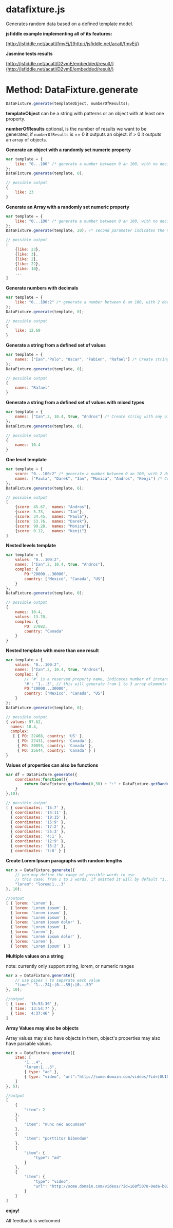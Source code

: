 # datafixture.js #

Generates random data based on a defined template model.

**jsfiddle example implementing all of its features:**

[http://jsfiddle.net/acatl/fmvEj/](http://jsfiddle.net/acatl/fmvEj/)

**Jasmine tests results**

[http://jsfiddle.net/acatl/D2vmE/embedded/result/](http://jsfiddle.net/acatl/D2vmE/embedded/result/)

# Method: DataFixture.generate

```js
DataFixture.generate(templateObject, numberOfResults);
```
**templateObject**
can be a string with patterns or an object with at least one property.

**numberOfResults**
optional, is the number of results we want to be generated, if `numberOfResults` is == 0 it outputs an object. if > 0 it outputs an array of objects.


**Generate an object with a randomly set numeric property**

```js
var template = {
	like: "0...100" /* generate a number between 0 an 100, with no decimals */
};
DataFixture.generate(template, 0);

// possible output
{
	like: 23
}

```

**Generate an Array with a randomly set numeric property**

```js
var template = {
	like: "0...100" /* generate a number between 0 an 100, with no decimals */
};
DataFixture.generate(template, 20); /* second parameter indicates the number of elements */

// possible output
[
	{like: 23},
	{like: 3},
	{like: 2},
	{like: 22},
	{like: 10},
	...
]

```


**Generate numbers with decimals**

```js
var template = {
	like: "0...100:2" /* generate a number between 0 an 100, with 2 decimals */
};
DataFixture.generate(template, 0);

// possible output
{
	like: 12.69
}

```

**Generate a string from a defined set of values**

```js
var template = {
	names: ["Ian","Polo", "Oscar", "Fabien", "Rafael"] /* Create string with any of the values from the array */
};
DataFixture.generate(template, 0);

// possible output
{
	names: "Rafael"
}

```

**Generate a string from a defined set of values with mixed types**

```js
var template = {
	names: ["Ian",2, 10.4, true, "Andros"] /* Create string with any of the values from the array */
};
DataFixture.generate(template, 0);

// possible output
{
	names: 10.4
}

```

**One level template**

```js
var template = {
	score: "0...100:2" /* generate a number between 0 an 100, with 2 decimals */
	names: ["Paula", "Darek", "Ian", "Monica", "Andros", "Kenji"] /* Create string with any of the values from the array */
};
DataFixture.generate(template, 6);

// possible output
[
	{score: 45.67,	names: "Andros"},
	{score: 5.73,	names: "Ian"},
	{score: 34.45,	names: "Paula"},
	{score: 53.76,	names: "Darek"},
	{score: 99.28,	names: "Monica"},
	{score: 0.12,	names: "Kenji"}
]

```


**Nested levels template**

```js
var template = {
	values: "0...100:2", 
	names: ["Ian",2, 10.4, true, "Andros"], 
	complex: {
		PO:"20000...30000",
		country: ["Mexico", "Canada", "US"]
	}
};
DataFixture.generate(template, 0);

// possible output
{
	names: 10.4,
	values: 13.78,
	complex: {
		PO: 27882,
		country: "Canada"
	}
}

```

**Nested template with more than one result**

```js
var template = {
	values: "0...100:2", 
	names: ["Ian",2, 10.4, true, "Andros"], 
	complex: {
        // '#' is a reserved property name, indicates number of instances
		'#': '1...3', // this will generate from 1 to 3 array elements
		PO:"20000...30000",
		country: ["Mexico", "Canada", "US"]
	}
};
DataFixture.generate(template, 0);

// possible output
{ values: 97.62,
  names: 10.4,
  complex: 
   [ { PO: 22468, country: 'US' },
     { PO: 27431, country: 'Canada' },
     { PO: 20893, country: 'Canada' },
     { PO: 25644, country: 'Canada' } ] 
}

```

**Values of properties can also be functions**

```js
var df = DataFixture.generate({
	coordinates:function(){
		return DataFixture.getRandom(0,30) + ":" + DataFixture.getRandom(0,15);
	}
},10);

// possible output
[ { coordinates: '15:7' },
  { coordinates: '14:11' },
  { coordinates: '19:15' },
  { coordinates: '15:9' },
  { coordinates: '17:2' },
  { coordinates: '25:3' },
  { coordinates: '4:1' },
  { coordinates: '12:9' },
  { coordinates: '15:2' },
  { coordinates: '7:8' } ]
```
**Create Lorem Ipsum paragraphs with random lengths**

```js
var x = DataFixture.generate({
	// you may define the range of possible words to use
	// this case: from 1 to 3 words, if omitted it will by default "1...10"
	"lorem": "lorem:1...3"
}, 10);

//output
[ { lorem: 'Lorem' },
  { lorem: 'Lorem ipsum' },
  { lorem: 'Lorem ipsum' },
  { lorem: 'Lorem ipsum' },
  { lorem: 'Lorem ipsum dolor' },
  { lorem: 'Lorem ipsum' },
  { lorem: 'Lorem' },
  { lorem: 'Lorem ipsum dolor' },
  { lorem: 'Lorem' },
  { lorem: 'Lorem ipsum' } ]
```


**Multiple values on a string**

note: currently only support string, lorem, or numeric ranges

```js
var x = DataFixture.generate({
    // use pipes | to separate each value
    "time": "1...24|:|0...59|:|0...59"
}, 10);

//output
[ { time: '15:53:36' },
  { time: '13:54:7' },
  { time: '4:37:46' }
]
```

**Array Values may also be objects**

Array values may also have objects in them, object's properties may also have 
parsable values. 

```js
var x = DataFixture.generate({
    item: [
        "1...4",
        "lorem:1...3",
        { type: "ad" },
        { type: "video", "url":"http://some.domain.com/videos/?id=|GUID"}
    ]
}, 5);

//output
[ 
    {
        "item": 2
    },
    {
        "item": "nunc nec accumsan"
    },
    {
        "item": "porttitor bibendum"
    },
    {
        "item": {
            "type": "ad"
        }
    },
    {
        "item": {
            "type": "video",
            "url": "http://some.domain.com/videos/?id=168f5078-0eda-b021-fc93-c621a26a4e2e"
        }
    }
]
```


**enjoy!**

All feedback is welcomed




